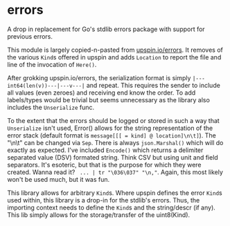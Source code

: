 # errors

A drop in replacement for Go's stdlib errors package with support for previous errors.

This module is largely copied-n-pasted from [upspin.io/errors](https://godoc.org/upspin.io/errors). It removes of the various `Kind`s offered in upspin and adds `Location` to report the file and line of the invocation of `Here()`.

After grokking upspin.io/errors, the serialization format is simply `|---int64(len(v))---|---v---|` and repeat. This requires the sender to include all values (even zeroes) and receiving end know the order. To add labels/types would be trivial but seems unnecessary as the library also includes the `Unserialize` func.

To the extent that the errors should be logged or stored in such a way that `Unserialize` isn't used, Error() allows for the string representation of the error stack (default format is `message[[[ = kind] @ location]\n\t]`). The "\n\t" can be changed via `Sep`. There is always `json.Marshal()` which will do exactly as expected. I've included `Encode()` which returns a delimiter separated value (DSV) formated string. Think CSV but using unit and field separators. It's esoteric, but that is the purpose for which they were created. Wanna read it? ` ... | tr "\036\037" "\n,"`. Again, this most likely won't be used much, but it was fun.

This library allows for arbitrary `Kind`s. Where upspin defines the error `Kind`s used within, this library is a drop-in for the stdlib's errors. Thus, the importing context needs to define the `Kind`s and the string/descr (if any). This lib simply allows for the storage/transfer of the uint8(Kind).

